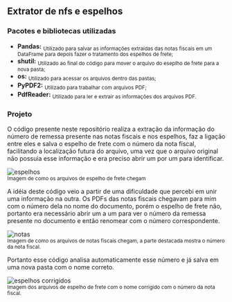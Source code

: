 ## Extrator de nfs e espelhos
### Pacotes e bibliotecas utilizadas
- **Pandas:**
  <sub>Utilizado para salvar as informações extraídas das notas fiscais em um DataFrame para depois fazer o tratamento dos espelhos de frete;</sub>
- **shutil:**
  <sub>Utilizado ao final do código para mover o arquivo do eseplho de frete para a nova pasta;</sub>
- **os:**
  <sub>Utilizado para acessar os arquivos dentro das pastas;</sub>
- **PyPDF2:**
  <sub>Utilizado para trabalhar com arquivos PDF;</sub>
- **PdfReader:**
  <sub>Utilizado para ler e extrair as informações dos arquivos PDF.</sub>

### Projeto


O código presente neste repositório realiza a extração da informação do número de remessa presente nas notas fiscais e nos espelhos, faz a ligação entre eles e salva o espelho de frete com o número da nota fiscal, facilitando a localização futura do arquivo, uma vez que o arquivo original não possuia esse informação e era preciso abrir um por um para identificar.


![espelhos](https://github.com/LucasGuimaDev/extrator_nfs_espelhos/assets/123521555/010d5465-ac6a-4069-89e7-90da42ac1e8c)<br>
<sub>Imagem de como os arquivos de espelho de frete chegam</sub>


A idéia deste código veio a partir de uma dificuldade que percebi em unir uma informação na outra. Os PDFs das notas fiscais chegavam para mim com o número dela no nome do documento, porém o espelho de frete não, portanto era necessário abrir um a um para ver o número da remessa presente no documento e então renomear com o número correspondente.

![notas](https://github.com/LucasGuimaDev/extrator_nfs_espelhos/assets/123521555/fa305f7c-702f-4f0a-aa62-46be3a5562d8)<br>
<sub>Imagem de como os arquivos de notas fiscais chegam, a parte destacada mostra o número da nota fiscal.</sub>


Portanto esse código analisa automaticamente esse número e já salva em uma nova pasta com o nome correto.

![espelhos corrigidos](https://github.com/LucasGuimaDev/extrator_nfs_espelhos/assets/123521555/a3bd5639-54e1-4af0-8805-bd73f7eccc4b)<br>
<sub>Imagem dos arquivos de espelho de frete com o nome corrigido com o número da nota fiscal.</sub>

